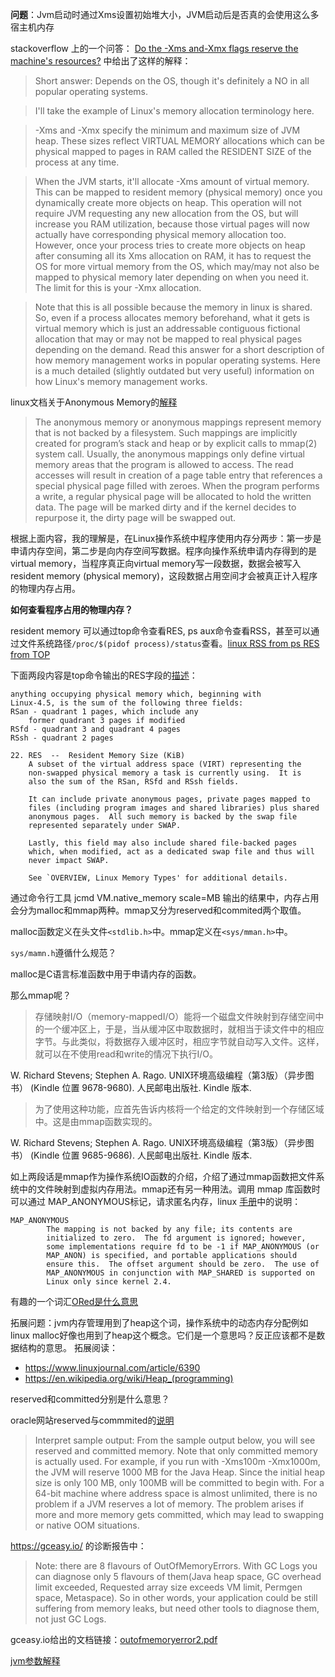 **问题**：Jvm启动时通过Xms设置初始堆大小，JVM启动后是否真的会使用这么多宿主机内存


stackoverflow 上的一个问答： [Do the -Xms and-Xmx flags reserve the machine's resources?](https://stackoverflow.com/questions/43302720/) 中给出了这样的解释：

> Short answer: Depends on the OS, though it's definitely a NO in all popular operating systems.

> I'll take the example of Linux's memory allocation terminology here.

> -Xms and -Xmx specify the minimum and maximum size of JVM heap. These sizes reflect VIRTUAL MEMORY allocations which can be physical mapped to pages in RAM called the RESIDENT SIZE of the process at any time.

> When the JVM starts, it'll allocate -Xms amount of virtual memory. This can be mapped to resident memory (physical memory) once you dynamically create more objects on heap. This operation will not require JVM requesting any new allocation from the OS, but will increase you RAM utilization, because those virtual pages will now actually have corresponding physical memory allocation too. However, once your process tries to create more objects on heap after consuming all its Xms allocation on RAM, it has to request the OS for more virtual memory from the OS, which may/may not also be mapped to physical memory later depending on when you need it. The limit for this is your -Xmx allocation.

> Note that this is all possible because the memory in linux is shared. So, even if a process allocates memory beforehand, what it gets is virtual memory which is just an addressable contiguous fictional allocation that may or may not be mapped to real physical pages depending on the demand. Read this answer for a short description of how memory management works in popular operating systems. Here is a much detailed (slightly outdated but very useful) information on how Linux's memory management works.

linux文档关于Anonymous Memory的[解释](https://www.kernel.org/doc/html/latest/admin-guide/mm/concepts.html#anonymous-memory)

> The anonymous memory or anonymous mappings represent memory that is not backed by a filesystem. Such mappings are implicitly created for program’s stack and heap or by explicit calls to mmap(2) system call. Usually, the anonymous mappings only define virtual memory areas that the program is allowed to access. The read accesses will result in creation of a page table entry that references a special physical page filled with zeroes. When the program performs a write, a regular physical page will be allocated to hold the written data. The page will be marked dirty and if the kernel decides to repurpose it, the dirty page will be swapped out.

根据上面内容，我的理解是，在Linux操作系统中程序使用内存分两步：第一步是申请内存空间，第二步是向内存空间写数据。程序向操作系统申请内存得到的是virtual memory，当程序真正向virtual memory写一段数据，数据会被写入resident memory (physical memory)，这段数据占用空间才会被真正计入程序的物理内存占用。

**如何查看程序占用的物理内存？**

resident memory 可以通过top命令查看RES, ps aux命令查看RSS，甚至可以通过文件系统路径`/proc/$(pidof process)/status`查看。[linux RSS from ps RES from TOP](https://stackoverflow.com/questions/15907807/linux-rss-from-ps-res-from-top)

下面两段内容是top命令输出的RES字段的[描述](http://man7.org/linux/man-pages/man1/top.1.html)：
```
anything occupying physical memory which, beginning with
Linux-4.5, is the sum of the following three fields:
RSan - quadrant 1 pages, which include any
    former quadrant 3 pages if modified
RSfd - quadrant 3 and quadrant 4 pages
RSsh - quadrant 2 pages
```

```
22. RES  --  Resident Memory Size (KiB)
    A subset of the virtual address space (VIRT) representing the
    non-swapped physical memory a task is currently using.  It is
    also the sum of the RSan, RSfd and RSsh fields.

    It can include private anonymous pages, private pages mapped to
    files (including program images and shared libraries) plus shared
    anonymous pages.  All such memory is backed by the swap file
    represented separately under SWAP.

    Lastly, this field may also include shared file-backed pages
    which, when modified, act as a dedicated swap file and thus will
    never impact SWAP.

    See `OVERVIEW, Linux Memory Types' for additional details.
```





通过命令行工具 jcmd <pid> VM.native_memory scale=MB 输出的结果中，内存占用会分为malloc和mmap两种。mmap又分为reserved和commited两个取值。

malloc函数定义在头文件`<stdlib.h>`中。mmap定义在`<sys/mman.h>`中。

`sys/mamn.h`遵循什么规范？

malloc是C语言标准函数中用于申请内存的函数。

那么mmap呢？

> 存储映射I/O（memory-mappedI/O）能将一个磁盘文件映射到存储空间中的一个缓冲区上，于是，当从缓冲区中取数据时，就相当于读文件中的相应字节。与此类似，将数据存入缓冲区时，相应字节就自动写入文件。这样，就可以在不使用read和write的情况下执行I/O。

W. Richard Stevens; Stephen A. Rago. UNIX环境高级编程（第3版）（异步图书） (Kindle 位置 9678-9680). 人民邮电出版社. Kindle 版本.

> 为了使用这种功能，应首先告诉内核将一个给定的文件映射到一个存储区域中。这是由mmap函数实现的。

W. Richard Stevens; Stephen A. Rago. UNIX环境高级编程（第3版）（异步图书） (Kindle 位置 9685-9686). 人民邮电出版社. Kindle 版本.

如上两段话是mmap作为操作系统IO函数的介绍，介绍了通过mmap函数把文件系统中的文件映射到虚拟内存用法。mmap还有另一种用法。调用 mmap 库函数时可以通过 MAP_ANONYMOUS标记，请求匿名内存，linux [手册](http://man7.org/linux/man-pages/man2/mmap.2.html)中的说明：
```
MAP_ANONYMOUS
        The mapping is not backed by any file; its contents are
        initialized to zero.  The fd argument is ignored; however,
        some implementations require fd to be -1 if MAP_ANONYMOUS (or
        MAP_ANON) is specified, and portable applications should
        ensure this.  The offset argument should be zero.  The use of
        MAP_ANONYMOUS in conjunction with MAP_SHARED is supported on
        Linux only since kernel 2.4.
```

有趣的一个词汇[ORed是什么意思](https://english.stackexchange.com/questions/79659/the-verb-for-carrying-out-a-bitwise-or-and-operation)


拓展问题：jvm内存管理用到了heap这个词，操作系统中的动态内存分配例如linux malloc好像也用到了heap这个概念。它们是一个意思吗？反正应该都不是数据结构的意思。
拓展阅读：
- https://www.linuxjournal.com/article/6390
- https://en.wikipedia.org/wiki/Heap_(programming)

reserved和committed分别是什么意思？

oracle网站reserved与commmited的[说明](https://docs.oracle.com/javase/8/docs/technotes/guides/troubleshoot/tooldescr007.html)

> Interpret sample output: From the sample output below, you will see reserved and committed memory. Note that only committed memory is actually used. For example, if you run with -Xms100m -Xmx1000m, the JVM will reserve 1000 MB for the Java Heap. Since the initial heap size is only 100 MB, only 100MB will be committed to begin with. For a 64-bit machine where address space is almost unlimited, there is no problem if a JVM reserves a lot of memory. The problem arises if more and more memory gets committed, which may lead to swapping or native OOM situations.



https://gceasy.io/ 的诊断报告中：

> Note: there are 8 flavours of OutOfMemoryErrors. With GC Logs you can diagnose only 5 flavours of them(Java heap space, GC overhead limit exceeded, Requested array size exceeds VM limit, Permgen space, Metaspace). So in other words, your application could be still suffering from memory leaks, but need other tools to diagnose them, not just GC Logs.

gceasy.io给出的文档链接：[outofmemoryerror2.pdf](https://tier1app.files.wordpress.com/2014/12/outofmemoryerror2.pdf)


[jvm参数解释](https://stackoverflow.com/questions/10486375/print-all-jvm-flags)
